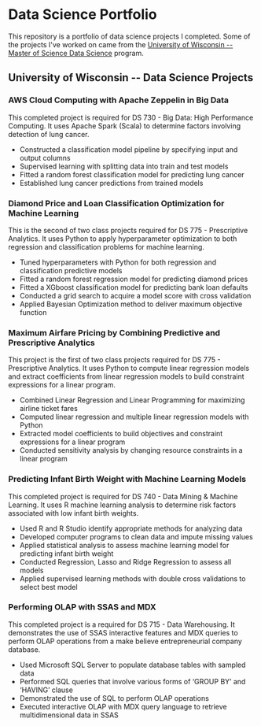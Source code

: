 # Data Science Portfolio

This repository is a portfolio of data science projects I completed.  Some of the projects I've worked on came from the [University of Wisconsin  -- Master of Science Data Science](https://datasciencedegree.wisconsin.edu/) program.


## University of Wisconsin -- Data Science Projects
### AWS Cloud Computing with Apache Zeppelin in Big Data   
This completed project is required for DS 730 - Big Data: High Performance Computing.  It uses Apache Spark (Scala) to determine factors involving detection of lung cancer.
- Constructed a classification model pipeline by specifying input and output columns
- Supervised learning with splitting data into train and test models
- Fitted a random forest classification model for predicting lung cancer
- Established lung cancer predictions from trained models 
   
### Diamond Price and Loan Classification Optimization for Machine Learning
This is the second of two class projects required for DS 775 - Prescriptive Analytics. It uses Python to apply hyperparameter optimization to both regression and classification problems for machine learning.
- Tuned hyperparameters with Python for both regression and classification predictive models 
- Fitted a random forest regression model for predicting diamond prices
- Fitted a XGboost classification model for predicting bank loan defaults
- Conducted a grid search to acquire a model score with cross validation
- Applied Bayesian Optimization method to deliver maximum objective function
   
### Maximum Airfare Pricing by Combining Predictive and Prescriptive Analytics
This project is the first of two class projects required for DS 775 - Prescriptive Analytics. It uses Python to compute linear regression models and extract coefficients from linear regression models to build constraint expressions for a linear program.
- Combined Linear Regression and Linear Programming for maximizing airline ticket fares
- Computed linear regression and multiple linear regression models with Python
- Extracted model coefficients to build objectives and constraint expressions for a linear program
- Conducted sensitivity analysis by changing resource constraints in a linear program

### Predicting Infant Birth Weight with Machine Learning Models
This completed project is required for DS 740 - Data Mining & Machine Learning. It uses R machine learning analysis to determine risk factors associated with low infant birth weights.
- Used R and R Studio identify appropriate methods for analyzing data 
- Developed computer programs to clean data and impute missing values
- Applied statistical analysis to assess machine learning model for predicting infant birth weight
- Conducted Regression, Lasso and Ridge Regression to assess all models
- Applied supervised learning methods with double cross validations to select best model

### Performing OLAP with SSAS and MDX	
This completed project is a required for DS 715 - Data Warehousing. It demonstrates the use of SSAS interactive features and MDX queries to perform OLAP operations from a make believe entrepreneurial company database.
- Used Microsoft SQL Server to populate database tables with sampled data
- Performed SQL queries that involve various forms of ‘GROUP BY’ and ‘HAVING’ clause
- Demonstrated the use of SQL to perform OLAP operations
- Executed interactive OLAP with MDX query language to retrieve multidimensional data in SSAS



